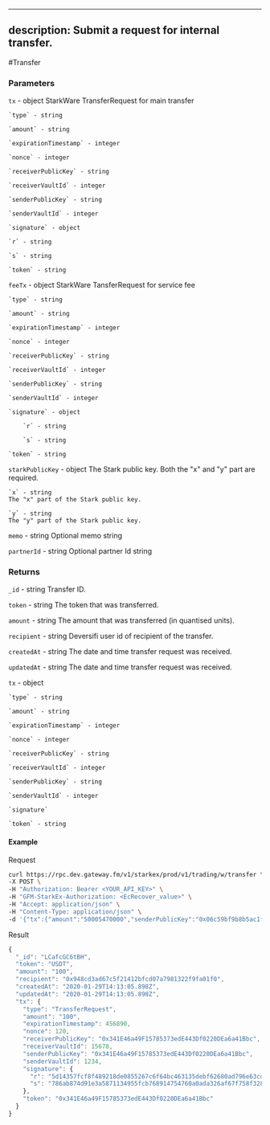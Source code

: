 
---
description: Submit a request for internal transfer.
---
#Transfer

### **Parameters**

`tx` - object
StarkWare TransferRequest for main transfer

    `type` - string
    
    `amount` - string
    
    `expirationTimestamp` - integer
    
    `nonce` - integer
    
    `receiverPublicKey` - string
    
    `receiverVaultId` - integer
    
    `senderPublicKey` - string
    
    `senderVaultId` - integer
    
    `signature` - object
    
    `r` - string
    
    `s` - string
    
    `token` - string

`feeTx` - object
StarkWare TansferRequest for service fee

    `type` - string
    
    `amount` - string
    
    `expirationTimestamp` - integer
    
    `nonce` - integer
    
    `receiverPublicKey` - string
    
    `receiverVaultId` - integer
    
    `senderPublicKey` - string
    
    `senderVaultId` - integer
    
    `signature` - object
    
        `r` - string
        
        `s` - string
    
    `token` - string

`starkPublicKey` - object
The Stark public key. Both the "x" and "y" part are required.

    `x` - string
    The "x" part of the Stark public key.
    
    `y` - string
    The "y" part of the Stark public key.

`memo` - string
Optional memo string

`partnerId` - string
Optional partner Id string

### **Returns**
`_id`  - string
Transfer ID.

`token` - string
The token that was transferred.

`amount` - string
The amount that was transferred (in quantised units).

`recipient` - string
Deversifi user id of recipient of the transfer.

`createdAt` - string
The date and time transfer request was received.

`updatedAt`  - string
The date and time transfer request was received.

`tx` - object

    `type` - string
    
    `amount` - string
    
    `expirationTimestamp` - integer
    
    `nonce` - integer
    
    `receiverPublicKey` - string
    
    `receiverVaultId` - integer
    
    `senderPublicKey` - string
    
    `senderVaultId` - integer 
    
    `signature`
    
    `token` - string

#### **Example**

Request

```bash
curl https://rpc.dev.gateway.fm/v1/starkex/prod/v1/trading/w/transfer \
-X POST \
-H "Authorization: Bearer <YOUR_API_KEY>" \
-H "GFM-StarkEx-Authorization: <EcRecover_value>" \
-H "Accept: application/json" \
-H "Content-Type: application/json" \  
-d '{"tx":{"amount":"50005470000","senderPublicKey":"0x06c59bf9b8b5ac1fc826b473e210108aa4ee1174118ef58e6d34214bbaa7888e","receiverPublicKey":"0x024d3b90ac06389d074bb4f331852dc0d94ed2c8a3a09fdcb2bfd89e9be9e9b6","receiverVaultId":1623227486,"senderVaultId":1623227486,"token":"0xb333e3142fe16b78628f19bb15afddaef437e72d6d7f5c6c20c6801a27fba6","type":"TransferRequest","nonce":887721649,"expirationTimestamp":887656,"signature":{"r":"0x7076fceeec1283778ba54bf595de306850848dc13a2d85a4ae6b20f7df073a3","s":"0x14837f8d9a03c462eec30977372670c6e7c3c0a34d4a1f8358ce8bb4cc4c820"}},"feeTx":{"amount":"30000","senderPublicKey":"0x06c59bf9b8b5ac1fc826b473e210108aa4ee1174118ef58e6d34214bbaa7888e","receiverPublicKey":"0x037e11c9c9817ce9f3cb31ed7f00491478a7689bb8442b9ff37596ac35f41680","receiverVaultId":982288831,"senderVaultId":1623227486,"token":"0xb333e3142fe16b78628f19bb15afddaef437e72d6d7f5c6c20c6801a27fba6","type":"TransferRequest","nonce":1729595474,"expirationTimestamp":887656,"signature":{"r":"0x45232bcb8c87d9d3e744ec269f855d887a407f1ab08d13a26005354c43a43ea","s":"0x62da4284b4fa60a9da6832e062db14a46bff1386eda6e6033eac5c83b529749"}},"starkPublicKey":{"x":"06c59bf9b8b5ac1fc826b473e210108aa4ee1174118ef58e6d34214bbaa7888e","y":"1e27fc9abf6613c2584904886669790fda4c6e289ab418c6b20ae2222e738dd"}}'
```


Result

```javascript
{
  "_id": "LCafcGC6tBH",
  "token": "USDT",
  "amount": "100",
  "recipient": "0x948cd3ad67c5f21412bfcd07a7981322f9fa01f0",
  "createdAt": "2020-01-29T14:13:05.898Z",
  "updatedAt": "2020-01-29T14:13:05.898Z",
  "tx": {
    "type": "TransferRequest",
    "amount": "100",
    "expirationTimestamp": 456890,
    "nonce": 120,
    "receiverPublicKey": "0x341E46a49F15785373edE443Df0220DEa6a41Bbc",
    "receiverVaultId": 15678,
    "senderPublicKey": "0x341E46a49F15785373edE443Df0220DEa6a41Bbc",
    "senderVaultId": 1234,
    "signature": {
      "r": "5d14357fcf8f489218de0855267c6f64bc463135debf62680ad796e63cd6d3b",
      "s": "786ab874d91e3a5871134955fcb768914754760a0ada326af67f758f32819cf"
    },
    "token": "0x341E46a49F15785373edE443Df0220DEa6a41Bbc"
  }
}
```